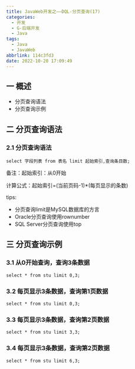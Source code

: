 ```yaml
---
title: JavaWeb开发之——DQL-分页查询(17)
categories:
  - 开发
  - G-后端开发
  - Java
tags:
  - Java
  - JavaWeb
abbrlink: 114c3fd3
date: 2022-10-20 17:09:49
---
```

## 一 概述

* 分页查询语法
* 分页查询示例

<!--more-->

## 二 分页查询语法

### 2.1 分页查询语法

```
select 字段列表 from 表名 limit 起始索引,查询条目数;
```

备注：起始索引：从0开始

计算公式：起始索引=(当前页码-1)*(每页显示的条数)

tips:

* 分页查询limit是MySQL数据库的方言
* Oracle分页查询使用rownumber
* SQL Server分页查询使用top

## 三 分页查询示例

### 3.1 从0开始查询，查询3条数据

```
select * from stu limit 0,3;
```

### 3.2 每页显示3条数据，查询第1页数据

```
select * from stu limit 0,3;
```

### 3.3 每页显示3条数据，查询第2页数据

```
select * from stu limit 3,3;
```

### 3.4 每页显示3条数据，查询第2页数据

```
select * from stu limit 6,3;
```

